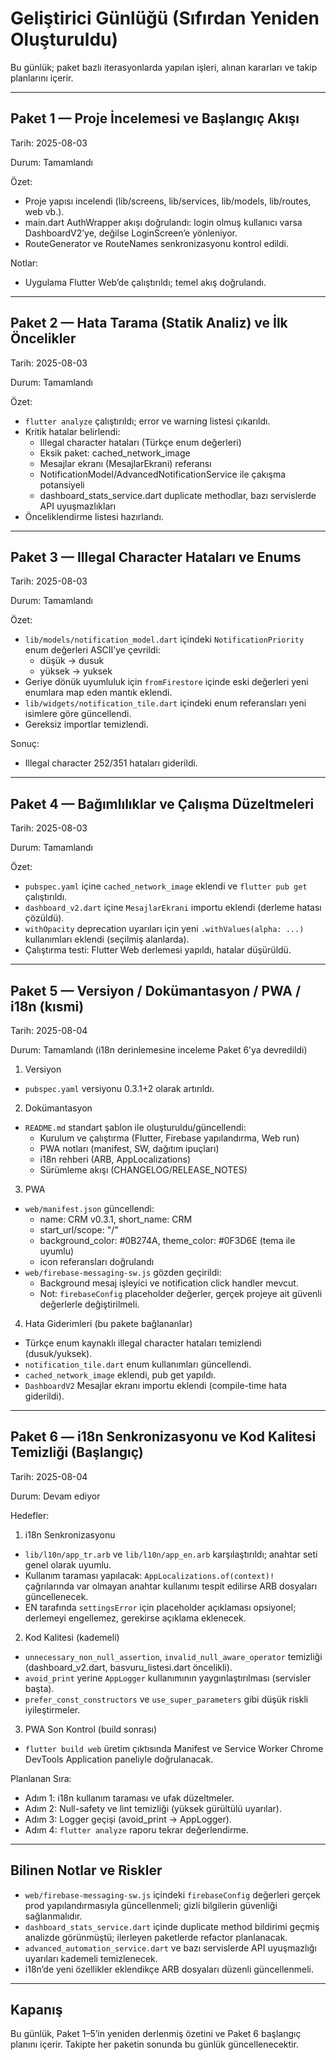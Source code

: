 # Geliştirici Günlüğü (Sıfırdan Yeniden Oluşturuldu)

Bu günlük; paket bazlı iterasyonlarda yapılan işleri, alınan kararları ve takip planlarını içerir.

---

## Paket 1 — Proje İncelemesi ve Başlangıç Akışı

Tarih: 2025-08-03

Durum: Tamamlandı

Özet:
- Proje yapısı incelendi (lib/screens, lib/services, lib/models, lib/routes, web vb.).
- main.dart AuthWrapper akışı doğrulandı: login olmuş kullanıcı varsa DashboardV2’ye, değilse LoginScreen’e yönleniyor.
- RouteGenerator ve RouteNames senkronizasyonu kontrol edildi.

Notlar:
- Uygulama Flutter Web’de çalıştırıldı; temel akış doğrulandı.

---

## Paket 2 — Hata Tarama (Statik Analiz) ve İlk Öncelikler

Tarih: 2025-08-03

Durum: Tamamlandı

Özet:
- `flutter analyze` çalıştırıldı; error ve warning listesi çıkarıldı.
- Kritik hatalar belirlendi:
  - Illegal character hataları (Türkçe enum değerleri)
  - Eksik paket: cached_network_image
  - Mesajlar ekranı (MesajlarEkrani) referansı
  - NotificationModel/AdvancedNotificationService ile çakışma potansiyeli
  - dashboard_stats_service.dart duplicate methodlar, bazı servislerde API uyuşmazlıkları
- Önceliklendirme listesi hazırlandı.

---

## Paket 3 — Illegal Character Hataları ve Enums

Tarih: 2025-08-03

Durum: Tamamlandı

Özet:
- `lib/models/notification_model.dart` içindeki `NotificationPriority` enum değerleri ASCII’ye çevrildi:
  - düşük → dusuk
  - yüksek → yuksek
- Geriye dönük uyumluluk için `fromFirestore` içinde eski değerleri yeni enumlara map eden mantık eklendi.
- `lib/widgets/notification_tile.dart` içindeki enum referansları yeni isimlere göre güncellendi.
- Gereksiz importlar temizlendi.

Sonuç:
- Illegal character 252/351 hataları giderildi.

---

## Paket 4 — Bağımlılıklar ve Çalışma Düzeltmeleri

Tarih: 2025-08-03

Durum: Tamamlandı

Özet:
- `pubspec.yaml` içine `cached_network_image` eklendi ve `flutter pub get` çalıştırıldı.
- `dashboard_v2.dart` içine `MesajlarEkrani` importu eklendi (derleme hatası çözüldü).
- `withOpacity` deprecation uyarıları için yeni `.withValues(alpha: ...)` kullanımları eklendi (seçilmiş alanlarda).
- Çalıştırma testi: Flutter Web derlemesi yapıldı, hatalar düşürüldü.

---

## Paket 5 — Versiyon / Dokümantasyon / PWA / i18n (kısmi)

Tarih: 2025-08-04

Durum: Tamamlandı (i18n derinlemesine inceleme Paket 6’ya devredildi)

1) Versiyon
- `pubspec.yaml` versiyonu 0.3.1+2 olarak artırıldı.

2) Dokümantasyon
- `README.md` standart şablon ile oluşturuldu/güncellendi:
  - Kurulum ve çalıştırma (Flutter, Firebase yapılandırma, Web run)
  - PWA notları (manifest, SW, dağıtım ipuçları)
  - i18n rehberi (ARB, AppLocalizations)
  - Sürümleme akışı (CHANGELOG/RELEASE_NOTES)

3) PWA
- `web/manifest.json` güncellendi:
  - name: CRM v0.3.1, short_name: CRM
  - start_url/scope: "/"
  - background_color: #0B274A, theme_color: #0F3D6E (tema ile uyumlu)
  - icon referansları doğrulandı
- `web/firebase-messaging-sw.js` gözden geçirildi:
  - Background mesaj işleyici ve notification click handler mevcut.
  - Not: `firebaseConfig` placeholder değerler, gerçek projeye ait güvenli değerlerle değiştirilmeli.

4) Hata Giderimleri (bu pakete bağlananlar)
- Türkçe enum kaynaklı illegal character hataları temizlendi (dusuk/yuksek).
- `notification_tile.dart` enum kullanımları güncellendi.
- `cached_network_image` eklendi, pub get yapıldı.
- `DashboardV2` Mesajlar ekranı importu eklendi (compile-time hata giderildi).

---

## Paket 6 — i18n Senkronizasyonu ve Kod Kalitesi Temizliği (Başlangıç)

Tarih: 2025-08-04

Durum: Devam ediyor

Hedefler:
1) i18n Senkronizasyonu
- `lib/l10n/app_tr.arb` ve `lib/l10n/app_en.arb` karşılaştırıldı; anahtar seti genel olarak uyumlu.
- Kullanım taraması yapılacak: `AppLocalizations.of(context)!` çağrılarında var olmayan anahtar kullanımı tespit edilirse ARB dosyaları güncellenecek.
- EN tarafında `settingsError` için placeholder açıklaması opsiyonel; derlemeyi engellemez, gerekirse açıklama eklenecek.

2) Kod Kalitesi (kademeli)
- `unnecessary_non_null_assertion`, `invalid_null_aware_operator` temizliği (dashboard_v2.dart, basvuru_listesi.dart öncelikli).
- `avoid_print` yerine `AppLogger` kullanımının yaygınlaştırılması (servisler başta).
- `prefer_const_constructors` ve `use_super_parameters` gibi düşük riskli iyileştirmeler.

3) PWA Son Kontrol (build sonrası)
- `flutter build web` üretim çıktısında Manifest ve Service Worker Chrome DevTools Application paneliyle doğrulanacak.

Planlanan Sıra:
- Adım 1: i18n kullanım taraması ve ufak düzeltmeler.
- Adım 2: Null-safety ve lint temizliği (yüksek gürültülü uyarılar).
- Adım 3: Logger geçişi (avoid_print → AppLogger).
- Adım 4: `flutter analyze` raporu tekrar değerlendirme.

---

## Bilinen Notlar ve Riskler

- `web/firebase-messaging-sw.js` içindeki `firebaseConfig` değerleri gerçek prod yapılandırmasıyla güncellenmeli; gizli bilgilerin güvenliği sağlanmalıdır.
- `dashboard_stats_service.dart` içinde duplicate method bildirimi geçmiş analizde görünmüştü; ilerleyen paketlerde refactor planlanacak.
- `advanced_automation_service.dart` ve bazı servislerde API uyuşmazlığı uyarıları kademeli temizlenecek.
- i18n’de yeni özellikler eklendikçe ARB dosyaları düzenli güncellenmeli.

---

## Kapanış

Bu günlük, Paket 1–5’in yeniden derlenmiş özetini ve Paket 6 başlangıç planını içerir. Takipte her paketin sonunda bu günlük güncellenecektir.
